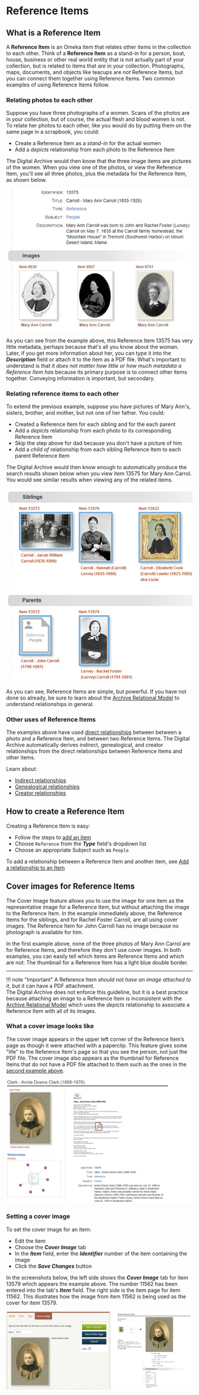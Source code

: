 # Reference Items

## What is a Reference Item

A **Reference Item** is an Omeka item that relates other items in the collection to each other.
Think of a **Reference Item** as a stand-in for a person, boat, house, business or other real world
entity that is not actually part of your collection, but is related to items that *are*
in your collection. Photographs, maps, documents, and objects like teacups are *not* Reference Items,
but you can connect them together using Reference Items. Two common examples of using Reference Items follow.

### Relating photos to each other
Suppose you have three photographs of a women. Scans of the photos are in your collection,
but of course, the actual flesh and blood women is not.
To relate her photos to each other, like you would do by putting them on the same page
in a scrapbook, you could:

-   Create a Reference Item as a *stand-in* for the actual women
-   Add a *depicts* relationship from each photo to the Reference Item

The Digital Archive would then know that the three image items are pictures of the women.
When you view one of the photos, or view the Reference Item, you'll see
all three photos, plus the metadata for the Reference Item, as shown below.

![Three photographs of the same women](reference-items-3.jpg)

As you can see from the example above, this Reference Item 13575 has very little metadata,
perhaps because that's all you know about the woman. Later, if you get more information
about her, you can type it into the **_Description_** field or attach it to the item as a PDF file.
What's important to understand is that *it does not matter how little or how much metadata a
Reference Item has* because its primary purpose is to connect other items together. Conveying
information is important, but secondary.

### Relating reference items to each other
To extend the previous example, suppose you have pictures of Mary Ann's, sisters, brother, and mother,
but not one of her father. You could:

-   Created a Reference Item for each sibling and for the each parent
-   Add a *depicts* relationship from each photo to its corresponding Reference Item
-   Skip the step above for dad because you don't have a picture of him
-   Add a *child of* relationship from each sibling Reference Item to each parent Reference Item

The Digital Archive would then know enough to automatically produce the search results shown below
when you view item 13575 for Mary Ann Carrol. You would see similar results when viewing any of the
related items.

![Three photographs of the same women](reference-items-4.jpg)

As you can see, Reference Items are simple, but powerful. If you have not done so already, be sure to learn
about the [Archive Relational Model](/relationships/archive-relational-model/) to understand relationships
in general.

### Other uses of Reference Items
The examples above have used
[direct relationships](/relationships/kinds-of-relationships/#indirect-relationships)
between between a photo and a Reference Item, and between two Reference Items.
The Digital Archive automatically derives indirect, genealogical, and creator relationships
from the direct relationships between Reference Items and other items.

Learn about:

-   [Indirect relationships](/relationships/kinds-of-relationships/#indirect-relationships)
-   [Genealogical relationships](/relationships/kinds-of-relationships/#genealogical-relationships)
-   [Creator relationships](/relationships/kinds-of-relationships/#creator-relationships)

## How to create a Reference Item
Creating a Reference Item is easy:

-   Follow the steps to [add an item](archivist/add-edit-item/#add-or-edit-an-item)
-   Choose `Reference` from the **_Type_** field's dropdown list
-   Choose an appropriate Subject such as `People`

To add a relationship between a Reference Item and another item,
see [Add a relationship to an Item](/archivist/add-relationship/)

## Cover images for Reference Items

The Cover Image feature allows you to use the image for one item as the representative
image for a Reference Item, but without attaching the image to the Reference Item. In
the example immediately above, the Reference Items for the siblings, and for Rachel Foster Carroll,
are all using cover images. The Reference Item for John Carroll has no image because no
photograph is available for him.

In the first example above, none of the three photos of Mary Ann Carrol are for Reference Items,
and therefore they don't use cover images. In both examples, you can easily tell which items
are Reference Items and which are not: The thumbnail for a Reference Item has a light blue
double border.

---

!!! note "Important"
    A Reference Item *should not have an image attached to it*, but it can have a PDF
    attachment.  
    The Digital Archive does not enforce this guideline, but it is a best practice
    because attaching an image to a Reference Item is inconsistent with the 
    [Archive Relational Model](/relationships/archive-relational-model/) which uses the
    *depicts* relationship to associate a Reference Item with all of its images.

### What a cover image looks like

The cover image appears in the upper left corner of the Reference Item’s page as though
it were attached with a paperclip. This feature gives some "life" to the Reference Item's
page so that you see the person, not just the PDF file. The cover image also appears as
the thumbnail for Reference Items that do not have a PDF file attached to them such as
the ones in the
[second example above](/relationships/reference-items/#relating-reference-items-to-each-other).

![Example of a cover image](reference-items-1.jpg)

### Setting a cover image

To set the cover image for an item:

-   Edit the item
-   Choose the **_Cover Image_** tab
-   In the **_Item_** field, enter the **_Identifier_** number of the item containing the image
-   Click the **_Save Changes_** button

In the screenshots below, the left side shows the **_Cover Image_** tab for item
13579 which appears the example above. The number 11562 has been entered into the
tab's **_Item_** field. The right side is the item page for item 11562. This illustrates
how the image from item 11562 is being used as the cover for item 13579.

![Example of a cover image](reference-items-2.jpg)

    